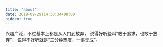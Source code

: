 ```yaml
---
title: "about"
date: 2019-09-29T14:30:34+08:00
hidden: true
---
```


兴趣广泛，不过基本上都是从入门到放弃， 说得好听些叫“敢于追求，也敢于放弃”， 说得不好听就是“三分钟热度，一事无成”。
